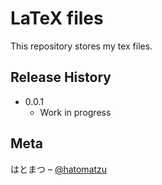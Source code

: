 # LaTeX files

This repository stores my tex files.


## Release History

* 0.0.1
    * Work in progress

## Meta

はとまつ – [@hatomatzu](https://twitter.com/hatomatzu) 



